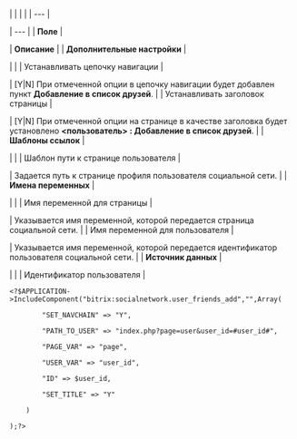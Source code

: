 |  |  |  |
| --- |

| --- |
| **Поле** |

| **Описание** |
| **Дополнительные настройки** |

| |
| Устанавливать цепочку навигации |

| [Y|N] При отмеченной опции в цепочку навигации будет добавлен пункт **Добавление в список друзей**. |
| Устанавливать заголовок страницы |

| [Y|N] При отмеченной опции на странице в качестве заголовка будет установлено **<пользователь> : Добавление в список друзей**. |
| **Шаблоны ссылок** |

| |
| Шаблон пути к странице пользователя |

| Задается путь к странице профиля пользователя социальной сети. |
| **Имена переменных** |

| |
| Имя переменной для страницы |

| Указывается имя переменной, которой передается страница социальной сети. |
| Имя переменной для пользователя |

| Указывается имя переменной, которой передается идентификатор пользователя социальной сети. |
| **Источник данных** |

| |
| Идентификатор пользователя |

```
<?$APPLICATION->IncludeComponent("bitrix:socialnetwork.user_friends_add","",Array(

        "SET_NAVCHAIN" => "Y", 

        "PATH_TO_USER" => "index.php?page=user&user_id=#user_id#", 

        "PAGE_VAR" => "page", 

        "USER_VAR" => "user_id", 

        "ID" => $user_id, 

        "SET_TITLE" => "Y" 

    )

);?>


```